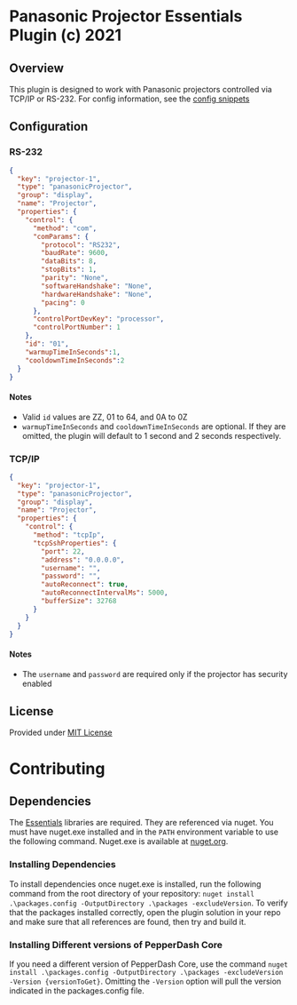 # Panasonic Projector Essentials Plugin (c) 2021

## Overview

This plugin is designed to work with Panasonic projectors controlled via TCP/IP or RS-232. For config information, see the [config snippets](##Configuration)

## Configuration

### RS-232

```json
{
  "key": "projector-1",
  "type": "panasonicProjector",
  "group": "display",
  "name": "Projector",
  "properties": {
    "control": {
      "method": "com",
      "comParams": {
        "protocol": "RS232",
        "baudRate": 9600,
        "dataBits": 8,
        "stopBits": 1,
        "parity": "None",
        "softwareHandshake": "None",
        "hardwareHandshake": "None",
        "pacing": 0
      },
      "controlPortDevKey": "processor",
      "controlPortNumber": 1
    },
    "id": "01",
    "warmupTimeInSeconds":1,
    "cooldownTimeInSeconds":2
  }
}
```

#### Notes

- Valid `id` values are ZZ, 01 to 64, and 0A to 0Z
- `warmupTimeInSeconds` and `cooldownTimeInSeconds` are optional. If they are omitted, the plugin will default to 1 second and 2 seconds respectively.

### TCP/IP

```json
{
  "key": "projector-1",
  "type": "panasonicProjector",
  "group": "display",
  "name": "Projector",
  "properties": {
    "control": {
      "method": "tcpIp",
      "tcpSshProperties": {
        "port": 22,
        "address": "0.0.0.0",
        "username": "",
        "password": "",
        "autoReconnect": true,
        "autoReconnectIntervalMs": 5000,
        "bufferSize": 32768
      }
    }
  }
}
```

#### Notes

- The `username` and `password` are required only if the projector has security enabled

## License

Provided under [MIT License](LICENSE.md)

# Contributing

## Dependencies

The [Essentials](https://github.com/PepperDash/Essentials) libraries are required. They are referenced via nuget. You must have nuget.exe installed and in the `PATH` environment variable to use the following command. Nuget.exe is available at [nuget.org](https://dist.nuget.org/win-x86-commandline/latest/nuget.exe).

### Installing Dependencies

To install dependencies once nuget.exe is installed, run the following command from the root directory of your repository:
`nuget install .\packages.config -OutputDirectory .\packages -excludeVersion`.
To verify that the packages installed correctly, open the plugin solution in your repo and make sure that all references are found, then try and build it.

### Installing Different versions of PepperDash Core

If you need a different version of PepperDash Core, use the command `nuget install .\packages.config -OutputDirectory .\packages -excludeVersion -Version {versionToGet}`. Omitting the `-Version` option will pull the version indicated in the packages.config file.
